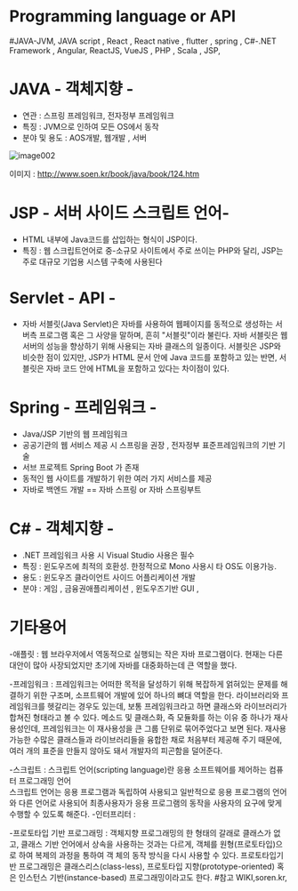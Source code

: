 # Programming language or API

#JAVA-JVM, JAVA script , React , React native , flutter , spring , C#-.NET Framework , Angular, ReactJS, VueJS , PHP ,  Scala ,  JSP,

# JAVA - 객체지향 -

  - 연관 : 스프링 프레임워크, 전자정부 프레임워크
  - 특징 : JVM으로 인하여 모든 OS에서 동작
  - 분야 및 용도 : AOS개발, 웹개발 , 서버 
  
  ![image002](https://user-images.githubusercontent.com/18107191/101584025-0f00b080-3a20-11eb-9a6a-6101a0d4ab34.png)
  
  이미지 : http://www.soen.kr/book/java/book/124.htm
  
 # JSP - 서버 사이드 스크립트 언어-
 
  - HTML 내부에 Java코드를 삽입하는 형식이 JSP이다.
  - 특징 : 웹 스크립트언어로 중-소규모 사이트에서 주로 쓰이는 PHP와 달리, JSP는 주로 대규모 기업용 시스템 구축에 사용된다
 
 # Servlet - API - 
 
  - 자바 서블릿(Java Servlet)은 자바를 사용하여 웹페이지를 동적으로 생성하는 서버측 프로그램 혹은 그 사양을 말하며, 흔히 "서블릿"이라 불린다.
    자바 서블릿은 웹 서버의 성능을 향상하기 위해 사용되는 자바 클래스의 일종이다. 
    서블릿은 JSP와 비슷한 점이 있지만, JSP가 HTML 문서 안에 Java 코드를 포함하고 있는 반면, 서블릿은 자바 코드 안에 HTML을 포함하고 있다는 차이점이 있다.
  
# Spring - 프레임워크 - 

  - Java/JSP 기반의 웹 프레임워크
  - 공공기관의 웹 서비스 제공 시 스프링을 권장  ,  전자정부 표준프레임워크의 기반 기술
  -  서브 프로젝트 Spring Boot 가 존재
  - 동적인 웹 사이트를 개발하기 위한 여러 가지 서비스를 제공
  - 자바로 백엔드 개발 == 자바 스프링 or 자바 스프링부트

# C# - 객체지향 -

  - .NET 프레임워크 사용 시 Visual Studio 사용은 필수
  - 특징 : 윈도우즈에 최적의 호환성.  한정적으로 Mono 사용시 타 OS도 이용가능.
  - 용도 : 윈도우즈 클라이언트 사이드 어플리케이션 개발
   - 분야 : 게임 ,  금융권애플리케이션 , 윈도우즈기반 GUI , 

# 기타용어 

  -애플릿 : 웹 브라우저에서 역동적으로 실행되는 작은 자바 프로그램이다. 현재는 다른 대안이 많아 사장되었지만 초기에 자바를 대중화하는데 큰 역할을 했다.
  
  -프레임워크 : 프레임워크는 어떠한 목적을 달성하기 위해 복잡하게 얽혀있는 문제를 해결하기 위한 구조며, 소프트웨어 개발에 있어 하나의 뼈대 역할을 한다.
                라이브러리와 프레임워크를 헷갈리는 경우도 있는데, 보통 프레임워크라고 하면 클래스와 라이브러리가 합쳐진 형태라고 볼 수 있다.
                메소드 및 클래스화, 즉 모듈화를 하는 이유 중 하나가 재사용성인데, 프레임워크는 이 재사용성을 큰 그룹 단위로 묶어주었다고 보면 된다.
                재사용 가능한 수많은 클래스들과 라이브러리들을 융합한 채로 처음부터 제공해 주기 때문에, 여러 개의 표준을 만들지 않아도 돼서 개발자의 피곤함을 덜어준다.
 
 -스크립트 : 스크립트 언어(scripting language)란 응용 소프트웨어를 제어하는 컴퓨터 프로그래밍 언어              
               스크립트 언어는 응용 프로그램과 독립하여 사용되고 일반적으로 응용 프로그램의 언어와 다른 언어로 사용되어 
               최종사용자가 응용 프로그램의 동작을 사용자의 요구에 맞게 수행할 수 있도록 해준다. 
 -인터프리터 : 
 
 -프로토타입 기반 프로그래밍 : 객체지향 프로그래밍의 한 형태의 갈래로 클래스가 없고, 클래스 기반 언어에서 상속을 사용하는 것과는 다르게, 객체를 원형(프로토타입)으로 하여 복제의 과정을 통하여 객                              체의 동작 방식을 다시 사용할 수 있다. 
                             프로토타입기반 프로그래밍은 클래스리스(class-less), 프로토타입 지향(prototype-oriented) 혹은 인스턴스 기반(instance-based) 프로그래밍이라고도 한다.
#참고 
WIKI,soren.kr, 

